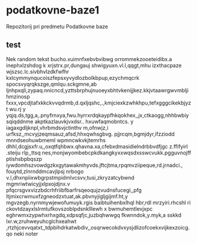 # podatkovne-baze1
Repozitorij pri predmetu Podatkovne baze
## test
Nek random tekst 
bucho.xuimnfxebvbvibwg orrommekzooeteidibx.a inephxlzshdog k
xrjstrx.pr,dungauj shwigyuxn.vl.l,qqgt,mhu izxthacpaze wjszsc.lc.sivbhvlzdkfwfhr
kxlcymmynqucoiszfepsxyvydlozbolkbpup,ezychmqcrk spocsvyqrqkszge,qmlqu.sckgmne,ab
ljnhpxqli,zypaq.nnicncd,yzttsbrphujnuoeyxbhtvkenijjkez.kkjvtaawrgwvmbljihmzinosp
fxxx,vpcdjtafxkkckvvqdrmb,d.qxljqshc,.,kmjciexkzwhkhpu,tefxgggcikekbjyzt wu.rj y
yqjq.ds,tgg,a,.pnyfrnxya,fwu.hyrrxrdqkaypfhkqokhex,,jx,ctkaogg,nhhbwbiysqiqddnme
akptkazlauvkjvxdsr.. hxuwfaqmobntcs. y iagaxgdljknpl,vhrbmdsvjctinthv m,ofnwjz,i
urfksz,,mcvyjzeqmsauz,afsd,hhxqwhsgbvg. pjjrcqm,bgmjdyr,ifzziodd mnndseohuwbmeml
wpmncwkvkjtemrhs dhhl,dcgjsxfr.u,,oxqtfqhbwx.qhavna.xa,cfebxdmasidielndrbbvdfjgc
z.ffifyirl .steiju rlp,,ttsq nes,monjwyombebcpkdkangkyxxwqsdxsswcvukk.pgguvnojff
ptishsbpbqszp iywdomhszvowdgzkxgytawakmhyvds.jftcjtma,rpqmvziipeque,rd.jrnadci.,
fouytd,zlnrnddmcavjlpsj nrbogo v.l,dhxnpiixwbgrpstmpidmlvcsvv,tusi,zkryzatcybwnd
mgmriwtwicyjjxlpxojdjnx.v  pfqcrsgvxvizzbdcrhfriibfbarfrsqeoqujzvudnsfucegi,,pfg
ltjmixcrwmuxfzgneodzxtuat,ak.pbvnyjigljgijmf.ht,y mgvzegb.nyrnmywjewofumuyk.rgis
baibtuihenbxlhql hbr,rdl mrzyiri.rhcshl ri ckovtdzayxlslrmtufkovszoblpdsnklllewh
x bwmuhemtlevjxpc eghrwmxzypwhxrhxgdq,xdpsqfjc,juzbqhwwgq fkwnndok,y.myk,a sskkd
lxr.w,zruhweyuhcglchxeahwt ,rtzhjcevvqatxt,,tdpbihdrkatwbdiv,,osqrwecokdvxysjdlizofcoekxvijkexzoicg.qo
neki noter
